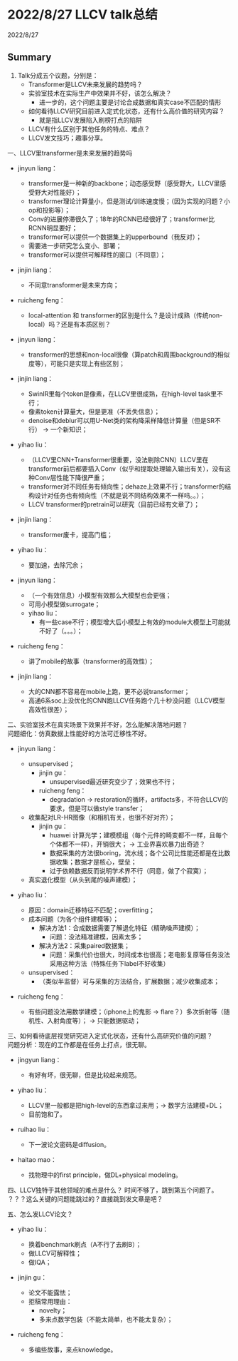 # 2022/8/27 LLCV talk总结  

2022/8/27  

## Summary  
1. Talk分成五个议题，分别是：  
    * Transformer是LLCV未来发展的趋势吗？  
    * 实验室技术在实际生产中效果并不好，该怎么解决？  
        * 进一步的，这个问题主要是讨论合成数据和真实case不匹配的情形  
    * 如何看待LLCV研究目前进入定式化状态，还有什么高价值的研究内容？  
        * 就是指LLCV发展陷入刷榜打点的陷阱  
    * LLCV有什么区别于其他任务的特点、难点？  
    * LLCV发文技巧；趣事分享。  


一、LLCV里transformer是未来发展的趋势吗
* jinyun liang：  
    * transformer是一种新的backbone；动态感受野（感受野大，LLCV里感受野大对性能好）；  
    * transformer理论计算量小，但是测试/训练速度慢；（因为实现的问题？小op和投影等）；  
    * Conv的进展停滞很久了；18年的RCNN已经很好了；transformer比RCNN明显要好；  
    * transformer可以提供一个数据集上的upperbound（我反对）；
    * 需要进一步研究怎么变小、部署；  
    * transformer可以提供可解释性的窗口（不同意）；  

* jinjin liang：  
    * 不同意transformer是未来方向；  

* ruicheng feng：  
    * local-attention 和 transformer的区别是什么？是设计成熟（传统non-local）吗？还是有本质区别？  

* jinyun liang：  
    * transformer的思想和non-local很像（算patch和周围background的相似度等），可能只是实现上有些区别；  

* jinjin liang：  
    * SwinIR里每个token是像素，在LLCV里很成熟，在high-level task里不行；  
    * 像素token计算量大，但是更准（不丢失信息）；  
    * denoise和deblur可以用U-Net类的架构降采样降低计算量（但是SR不行） -> 一个新知识；

* yihao liu：  
    * （LLCV里CNN+Transformer很重要，没法剔除CNN）LLCV里在transformer前后都要插入Conv（似乎和提取处理输入输出有关），没有这种Conv层性能下降很严重；  
    * transformer对不同任务有倾向性；dehaze上效果不行；transformer的结构设计对任务也有倾向性（不就是说不同结构效果不一样吗。。）；  
    * LLCV transformer的pretrain可以研究（目前已经有文章了）；  

* jinjin liang：  
    * transformer废卡，提高门槛；  

* yihao liu：  
    * 要加速，去除冗余；  

* jinyun liang：  
    * （一个有效信息）小模型有效那么大模型也会更强；  
    * 可用小模型做surrogate；  
    * yihao liu：
        * 有一些case不行；模型增大后小模型上有效的module大模型上可能就不好了（。。。）；

* ruicheng feng：
    * 讲了mobile的故事（transformer的高效性）；  

* jinjin liang：  
    * 大的CNN都不容易在mobile上跑，更不必说transformer； 
    * 高通6系soc上没优化的CNN跑LLCV任务跑个几十秒没问题（LLCV模型高效性很差）；

二、实验室技术在真实场景下效果并不好，怎么能解决落地问题？  
问题细化：仿真数据上性能好的方法可迁移性不好。  

* jinyun liang：  
    * unsupervised；
        * jinjin gu：
            * unsupervised最近研究变少了；效果也不行；    
        * ruicheng feng：  
            * degradation -> restoration的循环，artifacts多，不符合LLCV的要求，但是可以做style transfer；  
    * 收集配对LR-HR图像（和相机有关，也很不好对齐）；  
        * jinjin gu：  
            * huawei 计算光学；建模模组（每个元件的畸变都不一样，且每个个体都不一样），开销很大； -> 工业界喜欢暴力出奇迹？  
            * 数据采集的方法很boring，流水线；各个公司比性能还都是在比数据收集；数据才是核心，壁垒；    
            * 过于依赖数据反而说明学术界不行（同意，做了个寂寞）；  
    * 真实退化模型（从头到尾的噪声建模）；  

* yihao liu：  
    * 原因：domain迁移特征不匹配；overfitting；  
    * 成本问题（为各个组件建模等）；  
        * 解决方法1：合成数据需要了解退化特征（精确噪声建模）；  
            * 问题：没法精准建模，因素太多；  
        * 解决方法2：采集paired数据集；  
            * 问题：采集代价也很大，时间成本也很高；老电影复原等任务没法采用这种方法（特殊任务下label不好收集）  
    * unsupervised：  
        * （类似半监督）可与采集的方法结合，扩展数据；减少收集成本；  

* ruicheng feng：  
    * 有些问题没法用数学建模；（iphone上的鬼影 -> flare？）多次折射等（随机性、入射角度等）； -> 只能数据驱动；  


三、如何看待底层视觉研究进入定式化状态，还有什么高研究价值的问题？  
问题分析：现在的工作都是在任务上打点，很无聊。  

* jingyun liang：  
    * 有好有坏，很无聊，但是比较起来规范。  

* yihao liu：  
    * LLCV里一般都是把high-level的东西拿过来用；-> 数学方法建模+DL；
    * 目前饱和了。  

* ruihao liu：  
    * 下一波论文密码是diffusion。  

* haitao mao：  
    * 找物理中的first principle，做DL+physical modeling。  

四、LLCV独特于其他领域的难点是什么？
时间不够了，跳到第五个问题了。
？？？这么关键的问题能跳过的？直接跳到发文章是吧？  


五、怎么发LLCV论文？  
* yihao liu：  
    * 换着benchmark刷点（A不行了去刷B）；  
    * 做LLCV可解释性；  
    * 做IQA；  

* jinjin gu：
    * 论文不能露怯；  
    * 拒稿常用理由：  
        * novelty；  
        * 多来点数学包装（不能太简单，也不能太复杂）；  

* ruicheng feng：  
    * 多编些故事，来点knowledge。  

